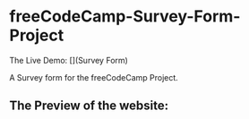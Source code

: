 # freeCodeCamp-Survey-Form-Project

The Live Demo: [](Survey Form)

A Survey form for the freeCodeCamp Project.

## The Preview of the website:

![]()
